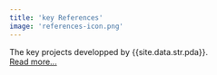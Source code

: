 ```yaml
---
title: 'key References'
image: 'references-icon.png'
---
```


The key projects developped by {{site.data.str.pda}}.<br>
[Read more...]({{site.baseurl}}/references.html)